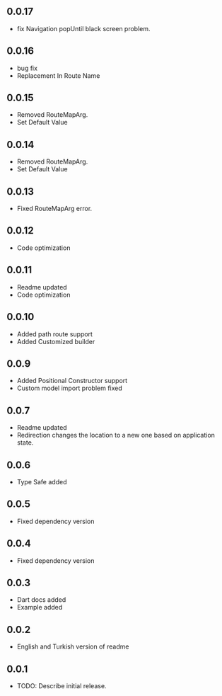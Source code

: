 ## 0.0.17
* fix Navigation popUntil black screen problem.
## 0.0.16
* bug fix
* Replacement In Route Name
## 0.0.15
* Removed RouteMapArg.
* Set Default Value
## 0.0.14
* Removed RouteMapArg.
* Set Default Value
## 0.0.13
* Fixed RouteMapArg error.
## 0.0.12
* Code optimization
## 0.0.11
* Readme updated
* Code optimization
## 0.0.10
* Added path route support
* Added Customized builder
## 0.0.9
* Added Positional Constructor support
* Custom model import problem fixed

## 0.0.7

* Readme updated
* Redirection changes the location to a new one based on application state.
## 0.0.6

* Type Safe added
## 0.0.5

* Fixed dependency version
## 0.0.4

* Fixed dependency version
## 0.0.3

* Dart docs added
* Example added
## 0.0.2

* English and Turkish version of readme 

## 0.0.1

* TODO: Describe initial release.
